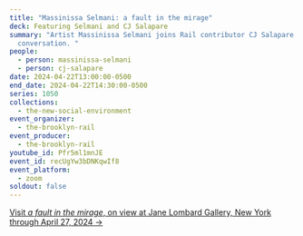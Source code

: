 ```yaml
---
title: "Massinissa Selmani: a fault in the mirage"
deck: Featuring Selmani and CJ Salapare
summary: "Artist Massinissa Selmani joins Rail contributor CJ Salapare for a
  conversation. "
people:
  - person: massinissa-selmani
  - person: cj-salapare
date: 2024-04-22T13:00:00-0500
end_date: 2024-04-22T14:30:00-0500
series: 1050
collections:
  - the-new-social-environment
event_organizer:
  - the-brooklyn-rail
event_producer:
  - the-brooklyn-rail
youtube_id: Pfr5ml1mnJE
event_id: recUgYw3bDNKqwIf8
event_platform:
  - zoom
soldout: false
---
```

[V﻿isit *a fault in the mirage*, on view at Jane Lombard Gallery, New York through April 27, 2024 →](https://www.janelombardgallery.com/massinissa-selmani-a-fault-in-the-mirage)